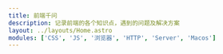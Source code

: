 ```yaml
---
title: 前端千问
description: 记录前端的各个知识点，遇到的问题及解决方案
layout: ../layouts/Home.astro
modules: ['CSS', 'JS', '浏览器', 'HTTP', 'Server', 'Macos']
---
```


<!-- 首页 -->
